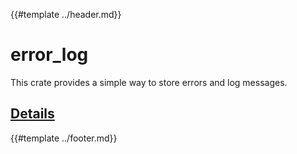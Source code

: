 {{#template ../header.md}}

# error_log

This crate provides a simple way to store errors and log messages.

## [Details](https://lesnake.xyz/opt/error_log/)

{{#template ../footer.md}}
